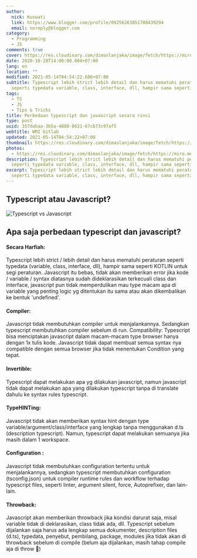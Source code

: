 ```yaml
---
author:
  nick: Kuswati
  link: https://www.blogger.com/profile/09256263851708439294
  email: noreply@blogger.com
category:
  - Programming
  - JS
comments: true
cover: https://res.cloudinary.com/dimaslanjaka/image/fetch/https://miro.medium.com/max/940/1*MfrpVoJuWJz8vyXVJDHUvA.png
date: 2020-10-28T14:00:00.004+07:00
lang: en
location: ""
modified: 2021-05-14T04:54:22.686+07:00
subtitle: Typescript lebih strict lebih detail dan harus mematuhi peraturan
  seperti typedata variable, class, interface, dll, hampir sama seperti
tags:
  - TS
  - JS
  - Tips & Tricks
title: Perbedaan typescript dan javascript secara rinci
type: post
uuid: 357dabaa-3b5a-4888-8631-67cb73c97af5
webtitle: WMI Gitlab
updated: 2021-05-14T04:54:22+07:00
thumbnail: https://res.cloudinary.com/dimaslanjaka/image/fetch/https://miro.medium.com/max/940/1*MfrpVoJuWJz8vyXVJDHUvA.png
photos:
  - https://res.cloudinary.com/dimaslanjaka/image/fetch/https://miro.medium.com/max/940/1*MfrpVoJuWJz8vyXVJDHUvA.png
description: Typescript lebih strict lebih detail dan harus mematuhi peraturan
  seperti typedata variable, class, interface, dll, hampir sama seperti
excerpt: Typescript lebih strict lebih detail dan harus mematuhi peraturan
  seperti typedata variable, class, interface, dll, hampir sama seperti
---
```


<h2>Typescript atau Javascript?</h2><img src="https://res.cloudinary.com/dimaslanjaka/image/fetch/https://miro.medium.com/max/940/1*MfrpVoJuWJz8vyXVJDHUvA.png" alt="Typescript vs Javascript"> <h2>Apa saja perbedaan typescript dan javascript?</h2><h4>Secara Harfiah:</h4><p>Typescript lebih strict / lebih detail dan harus mematuhi peraturan seperti typedata (variable, class, interface, dll), hampir sama seperti KOTLIN untuk segi peraturan. Javascript itu bebas, tidak akan memberikan error jika kode / variable / syntax diatasnya sudah dideklarasikan terkecuali class dan interface, javascript pun tidak memperdulikan mau type macam apa di variable yang penting logic yg ditentukan itu sama atau akan dikembalikan ke bentuk 'undefined'.</p> <h4>Compiler:</h4><p>Javascript tidak membutuhkan compiler untuk menjalankannya. Sedangkan typescript membutuhkan compiler sebelum di run. Compatibility: Typescript bisa menciptakan javascript dalam macam-macam type browser hanya dengan 1x tulis kode. Javascript tidak dapat membuat semua syntax nya compatible dengan semua browser jika tidak menentukan Condition yang tepat.</p> <h4>Invertible:</h4><p>Typescript dapat melakukan apa yg dilakukan javascript, namun javascript tidak dapat melakukan apa yang dilakukan typescript tanpa di translate dahulu ke syntax rules typescript.</p> <h4>TypeHINTing:</h4><p>Javascript tidak akan memberikan syntax hint dengan type variable/argument/class/interface yang lengkap tanpa menggunakan d.ts (description typescript). Namun, typescript dapat melakukan semuanya jika masih dalam 1 workspace.</p> <h4>Configuration :</h4><p>Javascript tidak membutuhkan configuration tertentu untuk menjalankannya, sedangkan typescript membutuhkan configuration (tsconfig.json) untuk compiler runtime rules dan workflow terhadap typescript files, seperti linter, argument silent, force, Autoprefixer, dan lain-lain.</p> <h4>Throwback:</h4><p>Javascript akan memberikan throwback jika kondisi darurat saja, misal variable tidak di deklarasikan, class tidak ada, dll. Typescript sebelum dijalankan saja harus ada lengkap semua dokumenter, description files (d.ts), typedata, penyebut, pembilang, package, modules jika tidak akan di throwback sebelum di compile (belum aja dijalankan, masih tahap compile aja di throw 🤣)</p>